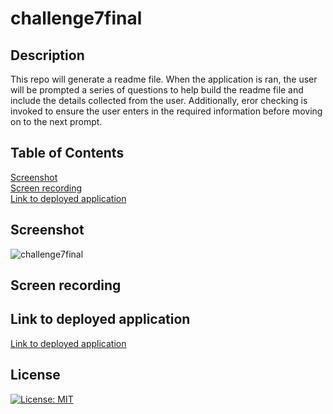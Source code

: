 # challenge7final

## Description

This repo will generate a readme file. When the application is ran, the user will be prompted a series of questions to help build the readme file and include the details collected from the user. Additionally, eror checking is invoked to ensure the user enters in the required information before moving on to the next prompt.

## Table of Contents

[Screenshot](#screenshot)<br />
[Screen recording](#screen-recording)<br />
[Link to deployed application](#link-to-deployed-application)<br />

## Screenshot

![challenge7final]()

## Screen recording



## Link to deployed application

[Link to deployed application](https://vutanguofa.github.io/challenge7final/)

## License
[![License: MIT](https://img.shields.io/badge/License-MIT-yellow.svg)](https://opensource.org/licenses/MIT)
